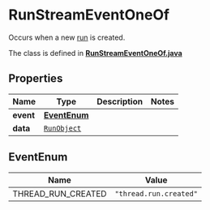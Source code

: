 

# RunStreamEventOneOf

Occurs when a new [run](/docs/api-reference/runs/object) is created.

The class is defined in **[RunStreamEventOneOf.java](../../src/main/java/org/openapitools/model/RunStreamEventOneOf.java)**

## Properties

Name | Type | Description | Notes
------------ | ------------- | ------------- | -------------
**event** | [**EventEnum**](#EventEnum) |  | 
**data** | [`RunObject`](RunObject.md) |  | 

## EventEnum

Name | Value
---- | -----
THREAD_RUN_CREATED | `"thread.run.created"`



